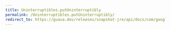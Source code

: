```yaml
---
title: Uninterruptibles.putUninterruptibly
permalink: /Uninterruptibles.putUninterruptibly/
redirect_to: https://guava.dev/releases/snapshot-jre/api/docs/com/google/common/util/concurrent/Uninterruptibles.html#putUninterruptibly-java.util.concurrent.BlockingQueue-E-
---
```

